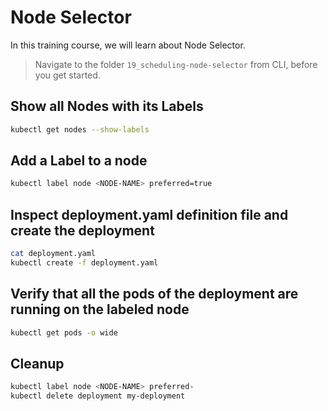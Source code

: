 # Node Selector

In this training course, we will learn about Node Selector.

> Navigate to the folder `19_scheduling-node-selector` from CLI, before you get started.

## Show all Nodes with its Labels

```bash
kubectl get nodes --show-labels
```

## Add a Label to a node

```bash
kubectl label node <NODE-NAME> preferred=true
```

## Inspect deployment.yaml definition file and create the deployment

```bash
cat deployment.yaml
kubectl create -f deployment.yaml
```

## Verify that all the pods of the deployment are running on the labeled node

```bash
kubectl get pods -o wide
```

## Cleanup

```bash
kubectl label node <NODE-NAME> preferred-
kubectl delete deployment my-deployment
```
